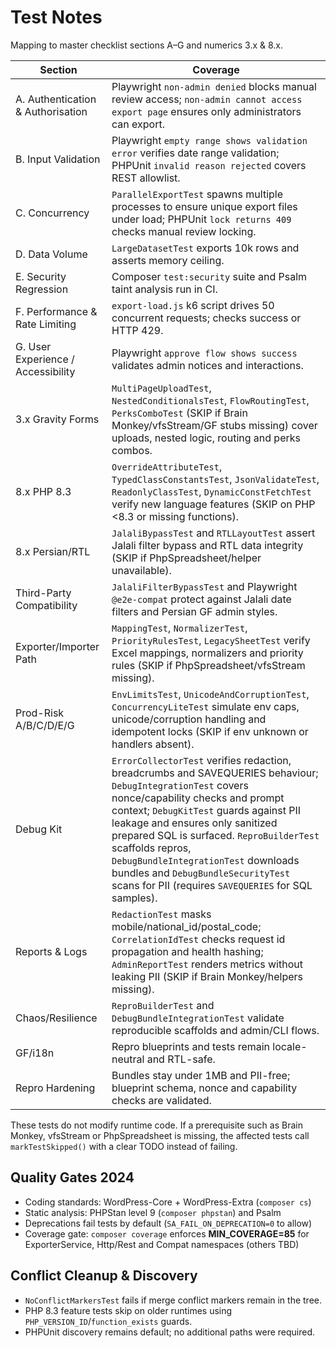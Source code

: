 # Test Notes

Mapping to master checklist sections A–G and numerics 3.x & 8.x.

| Section | Coverage |
| ------- | -------- |
| A. Authentication & Authorisation | Playwright `non-admin denied` blocks manual review access; `non-admin cannot access export page` ensures only administrators can export. |
| B. Input Validation | Playwright `empty range shows validation error` verifies date range validation; PHPUnit `invalid reason rejected` covers REST allowlist. |
| C. Concurrency | `ParallelExportTest` spawns multiple processes to ensure unique export files under load; PHPUnit `lock returns 409` checks manual review locking. |
| D. Data Volume | `LargeDatasetTest` exports 10k rows and asserts memory ceiling. |
| E. Security Regression | Composer `test:security` suite and Psalm taint analysis run in CI. |
| F. Performance & Rate Limiting | `export-load.js` k6 script drives 50 concurrent requests; checks success or HTTP 429. |
| G. User Experience / Accessibility | Playwright `approve flow shows success` validates admin notices and interactions. |
| 3.x Gravity Forms | `MultiPageUploadTest`, `NestedConditionalsTest`, `FlowRoutingTest`, `PerksComboTest` (SKIP if Brain Monkey/vfsStream/GF stubs missing) cover uploads, nested logic, routing and perks combos. |
| 8.x PHP 8.3 | `OverrideAttributeTest`, `TypedClassConstantsTest`, `JsonValidateTest`, `ReadonlyClassTest`, `DynamicConstFetchTest` verify new language features (SKIP on PHP <8.3 or missing functions). |
| 8.x Persian/RTL | `JalaliBypassTest` and `RTLLayoutTest` assert Jalali filter bypass and RTL data integrity (SKIP if PhpSpreadsheet/helper unavailable). |
| Third-Party Compatibility | `JalaliFilterBypassTest` and Playwright `@e2e-compat` protect against Jalali date filters and Persian GF admin styles. |
| Exporter/Importer Path | `MappingTest`, `NormalizerTest`, `PriorityRulesTest`, `LegacySheetTest` verify Excel mappings, normalizers and priority rules (SKIP if PhpSpreadsheet/vfsStream missing). |
| Prod-Risk A/B/C/D/E/G | `EnvLimitsTest`, `UnicodeAndCorruptionTest`, `ConcurrencyLiteTest` simulate env caps, unicode/corruption handling and idempotent locks (SKIP if env unknown or handlers absent). |
| Debug Kit | `ErrorCollectorTest` verifies redaction, breadcrumbs and SAVEQUERIES behaviour; `DebugIntegrationTest` covers nonce/capability checks and prompt context; `DebugKitTest` guards against PII leakage and ensures only sanitized prepared SQL is surfaced. `ReproBuilderTest` scaffolds repros, `DebugBundleIntegrationTest` downloads bundles and `DebugBundleSecurityTest` scans for PII (requires `SAVEQUERIES` for SQL samples). |
| Reports & Logs | `RedactionTest` masks mobile/national_id/postal_code; `CorrelationIdTest` checks request id propagation and health hashing; `AdminReportTest` renders metrics without leaking PII (SKIP if Brain Monkey/helpers missing). |
| Chaos/Resilience | `ReproBuilderTest` and `DebugBundleIntegrationTest` validate reproducible scaffolds and admin/CLI flows. |
| GF/i18n | Repro blueprints and tests remain locale-neutral and RTL-safe. |
| Repro Hardening | Bundles stay under 1MB and PII-free; blueprint schema, nonce and capability checks are validated. |

These tests do not modify runtime code. If a prerequisite such as Brain Monkey, vfsStream or PhpSpreadsheet is missing, the affected tests call `markTestSkipped()` with a clear TODO instead of failing.

## Quality Gates 2024

- Coding standards: WordPress-Core + WordPress-Extra (`composer cs`)
- Static analysis: PHPStan level 9 (`composer phpstan`) and Psalm
- Deprecations fail tests by default (`SA_FAIL_ON_DEPRECATION=0` to allow)
- Coverage gate: `composer coverage` enforces **MIN_COVERAGE=85** for ExporterService, Http/Rest and Compat namespaces (others TBD)

## Conflict Cleanup & Discovery

- `NoConflictMarkersTest` fails if merge conflict markers remain in the tree.
- PHP 8.3 feature tests skip on older runtimes using `PHP_VERSION_ID`/`function_exists` guards.
- PHPUnit discovery remains default; no additional paths were required.
